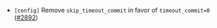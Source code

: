 - `[config]` Remove `skip_timeout_commit` in favor of `timeout_commit=0`
  ([\#2892](https://github.com/depinnetwork/por-consensus/pull/2892))
